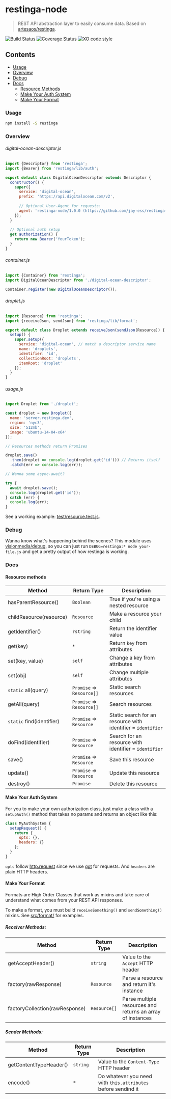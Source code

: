 # restinga-node

> REST API abstraction layer to easily consume data. Based on [artesaos/restinga](https://github.com/artesaos/restinga).

[![Build Status](https://travis-ci.org/jay-ess/restinga-node.svg?branch=master)](https://travis-ci.org/jay-ess/restinga-node)
[![Coverage Status](https://coveralls.io/repos/github/jay-ess/restinga-node/badge.svg?branch=master)](https://coveralls.io/github/jay-ess/restinga-node?branch=master)
[![XO code style](https://img.shields.io/badge/code_style-XO-5ed9c7.svg)](https://github.com/sindresorhus/xo)

## Contents

* [Usage](#usage)
* [Overview](#overview)
* [Debug](#debug)
* [Docs](#docs)
  * [Resource Methods](#resource-methods)
  * [Make Your Auth System](#make-your-auth-system)
  * [Make Your Format](#make-your-format)

### Usage

```sh
npm install -S restinga
```

### Overview

###### digital-ocean-descriptor.js

```js
import {Descriptor} from 'restinga';
import {Bearer} from 'restinga/lib/auth';

export default class DigitalOceanDescriptor extends Descriptor {
  constructor() {
    super({
      service: 'digital-ocean',
      prefix: 'https://api.digitalocean.com/v2',
      
      // Optional User-Agent for requests:
      agent: 'restinga-node/1.0.0 (https://github.com/jay-ess/restinga-node)'
    });
  }
  
  // Optional auth setup
  get authorization() {
    return new Bearer('YourToken');
  }
}
```

###### container.js

```js
import {Container} from 'restinga';
import DigitalOceanDescriptor from './digital-ocean-descriptor';

Container.register(new DigitalOceanDescriptor());
```

###### droplet.js

```js
import {Resource} from 'restinga';
import {receiveJson, sendJson} from 'restinga/lib/format';

export default class Droplet extends receiveJson(sendJson(Resource)) {
  setup() {
    super.setup({
      service: 'digital-ocean', // match a descriptor service name
      name: 'droplets',
      identifier: 'id',
      collectionRoot: 'droplets',
      itemRoot: 'droplet'
    });
  }
}
```

###### usage.js

```js
import Droplet from './droplet';

const droplet = new Droplet({
  name: 'server.restinga.dev',
  region: 'nyc3',
  size: '512mb',
  image: 'ubuntu-14-04-x64'
});

// Resources methods return Promises

droplet.save()
  .then(droplet => console.log(droplet.get('id'))) // Returns itself
  .catch(err => console.log(err));

// Wanna some async-await?

try {
  await droplet.save();
  console.log(droplet.get('id'));
} catch (err) {
  console.log(err);
}
```

See a working example: [test/resource.test.js](test/resource.test.js).

### Debug

Wanna know what's happening behind the scenes? This module uses [visionmedia/debug](https://github.com/visionmedia/debug), so you can just run `DEBUG=restinga:* node your-file.js` and get a pretty output of how restinga is working.

### Docs

#### Resource methods

Method | Return Type | Description
--- | --- | ---
hasParentResource() | `Boolean` | True if you're using a nested resource
childResource(resource) | `Resource` | Make a resource your child
getIdentifier() | `?string` | Return the identifier value
get(key) | `*` | Return `key` from attributes
set(key, value) | `self` | Change a key from attributes
set(obj) | `self` | Change multiple attributes
`static` all(query) | `Promise` => `Resource[]` | Static search resources
getAll(query) | `Promise` => `Resource[]` | Search resources
`static` find(identifier) | `Promise` => `Resource` | Static search for an resource with identifier = `identifier`
doFind(identifier) | `Promise` => `Resource` | Search for an resource with identifier = `identifier`
save() | `Promise` => `Resource` | Save this resource
update() | `Promise` => `Resource` | Update this resource
destroy() | `Promise` | Delete this resource

#### Make Your Auth System

For you to make your own authorization class, just make a class with a `setupAuth()` method that takes no params and returns an object like this:

```js
class MyAuthSystem {
  setupRequest() {
    return {
      opts: {},
      headers: {}
    };
  }
}
```

`opts` follow [http.request](https://nodejs.org/api/http.html#http_http_request_options_callback) since we use [got](https://github.com/sindresorhus/got) for requests. And `headers` are plain HTTP headers.

#### Make Your Format

Formats are High Order Classes that work as mixins and take care of understand what comes from your REST API responses.

To make a format, you must build `receiveSomething()` and `sendSomething()` mixins. See [src/format/](src/format/) for examples.

##### Receiver Methods:

Method | Return Type | Description
--- | --- | ---
getAcceptHeader() | `string` | Value to the `Accept` HTTP header
factory(rawResponse) | `Resource` | Parse a resource and return it's instance
factoryCollection(rawResponse) | `Resource[]` | Parse multiple resources and returns an array of instances

##### Sender Methods:

Method | Return Type | Description
--- | --- | ---
getContentTypeHeader() | `string` | Value to the `Content-Type` HTTP header
encode() | `*` | Do whatever you need with `this.attributes` before sendind it
